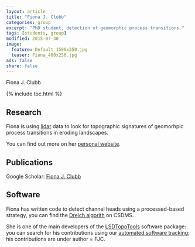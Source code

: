 ```yaml
---
layout: article
title: "Fiona J. Clubb"
categories: group
excerpt: "PhD student, detection of geomorphic process transitions."
tags: [students, group]
modified: 2015-07-30
image:
  feature: Default_1500x350.jpg
  teaser: Fiona_400x250.jpg
ads: false
share: false
---
```


Fiona J. Clubb

{% include toc.html %}

## Research

  Fiona is using [lidar](https://en.wikipedia.org/wiki/Lidar) data to look for topographic signatures of geomorhpic process transitions in eroding landscapes. 
  
  You can find out more on her [personal website](http://www.geos.ed.ac.uk/homes/s0923330/).

## Publications

  Google Scholar: [Fiona J. Clubb](https://scholar.google.co.uk/citations?user=LnCvUwwAAAAJ&hl=en)

## Software

  Fiona has written code to detect channel heads using a processed-based strategy, you can find the [Dreich algorith](http://csdms.colorado.edu/wiki/Model:DrEICH_algorithm) on CSDMS. 
 
  She is one of the main developers of the [LSDTopoTools](http://lsdtopotools.github.io/) software package: you can search for his contributions using our [automated software tracking](http://www.geos.ed.ac.uk/~s0675405/LSD_Docs/index.html); his contributions are under author = FJC. 

